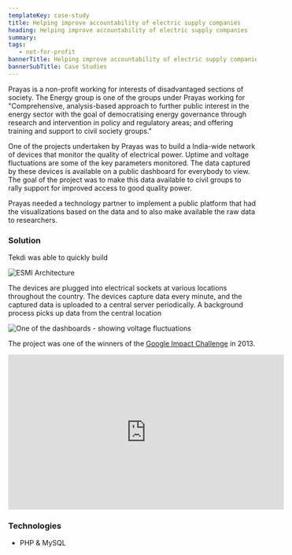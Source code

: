 ```yaml
---
templateKey: case-study
title: Helping improve accountability of electric supply companies
heading: Helping improve accountability of electric supply companies
summary: 
tags: 
   - not-for-profit
bannerTitle: Helping improve accountability of electric supply companies
bannerSubTitle: Case Studies
---
```


Prayas is a non-profit working for interests of disadvantaged sections of society. The Energy group is one of the groups under Prayas working for "Comprehensive, analysis-based approach to further public interest in the energy sector with the goal of democratising energy governance through research and intervention in policy and regulatory areas; and offering training and support to civil society groups."

One of the projects undertaken by Prayas was to build a India-wide network of devices that monitor the quality of electrical power. Uptime and voltage fluctuations are some of the key parameters monitored. The data captured by these devices is available on a public dashboard for everybody to view. The goal of the project was to make this data available to civil groups to rally support for improved access to good quality power.

Prayas needed a technology partner to implement a public platform that had the visualizations based on the data and to also make available the raw data to researchers.


### Solution
Tekdi was able to quickly build 

![ESMI Architecture](/img/case-studies/prasyas-esmi-architecture.png)

The devices are plugged into electrical sockets at various locations throughout the country. The devices capture data every minute, and the captured data is uploaded to a central server periodically. A background process picks up data from the central location

![One of the dashboards - showing voltage fluctuations](/img/case-studies/prayas-esmi.png)

The project was one of the winners of the <a href="https://impactchallenge.withgoogle.com/india2013/charities/prayas" target="_blank">Google Impact Challenge</a> in 2013. 

<iframe width="560" height="315" src="https://www.youtube.com/embed/vQO58WvbCuA" frameborder="0" allow="accelerometer; autoplay; encrypted-media; gyroscope; picture-in-picture" allowfullscreen></iframe>


### Technologies
- PHP & MySQL
